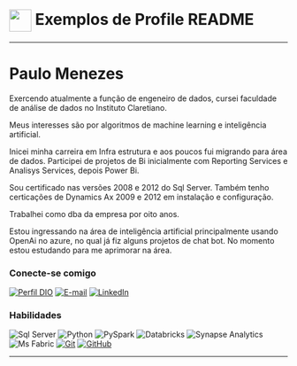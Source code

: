 <h1>
    <a href="https://www.dio.me/users/psamenezes">
     <img align="center" width="40px" src="https://hermes.digitalinnovation.one/assets/diome/logo-minimized.png"></a>
    <span> Exemplos de Profile README</span>
</h1>


---

# Paulo Menezes

Exercendo atualmente a função de engeneiro de dados, cursei faculdade de análise de dados no Instituto Claretiano.

Meus interesses são por algoritmos de machine learning e inteligência artificial.

Inicei minha carreira em Infra estrutura e aos poucos fui migrando para área de dados. Participei de projetos de Bi inicialmente com Reporting Services e Analisys Services, depois Power Bi.

Sou certificado nas versões 2008 e 2012 do Sql Server. Também tenho certicações de Dynamics Ax 2009 e 2012 em instalação e configuração.

Trabalhei como dba da empresa por oito anos.

Estou ingressando na área de inteligência artificial principalmente usando OpenAi no azure, no qual já fiz alguns projetos de chat bot. No momento estou estudando para me aprimorar na área.


### Conecte-se comigo

[![Perfil DIO](https://img.shields.io/badge/-Meu%20Perfil%20na%20DIO-30A3DC?style=for-the-badge)](https://web.dio.me/users/psamenezes/)
[![E-mail](https://img.shields.io/badge/-Email-000?style=for-the-badge&logo=microsoft-outlook&logoColor=E94D5F)](mailto:psamenezes@uol.com.br)
[![LinkedIn](https://img.shields.io/badge/-LinkedIn-000?style=for-the-badge&logo=linkedin&logoColor=30A3DC)](www.linkedin.com/in/paulo-menezes-23433356)

### Habilidades

![Sql Server](https://img.shields.io/badge/SQL_Server-8A2BE2)
![Python](https://img.shields.io/badge/python-3670A0?style=for-the-badge&logo=python&logoColor=ffdd54)
![PySpark](https://img.shields.io/badge/PySpark-8A2BE2)
![Databricks](https://img.shields.io/badge/Databricks-8A2BE2)
![Synapse Analytics](https://img.shields.io/badge/Synapse_Analytics-8A2BE2)
![Ms Fabric](https://img.shields.io/badge/MS_Fabric-8A2BE2)
[![Git](https://img.shields.io/badge/Git-000?style=for-the-badge&logo=git&logoColor=E94D5F)](https://git-scm.com/doc)
[![GitHub](https://img.shields.io/badge/GitHub-000?style=for-the-badge&logo=github&logoColor=30A3DC)](https://docs.github.com/)





---
